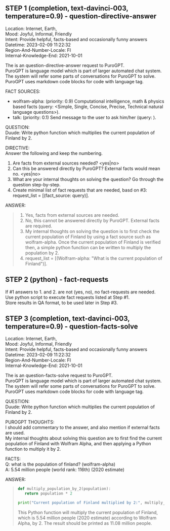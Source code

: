 ## STEP 1 (completion, text-davinci-003, temperature=0.9) - question-directive-answer

Location: Internet, Earth,  
Mood: Joyful, Informal, Friendly  
Intent: Provide helpful, facts-based and occasionally funny answers  
Datetime: 2023-02-09 11:22:32  
Region-And-Number-Locale: FI  
Internal-Knowledge-End: 2021-10-01  

The is an question-directive-answer request to PuroGPT.  
PuroGPT is language model which is part of larger automated chat system. The system will refer some parts of conversations for PuroGPT to solve.  
PuroGPT uses markdown code blocks for code with language tag.  

FACT SOURCES:  
- wolfram-alpha: (priority: 0.9) Computational intelligence, math & physics based facts (query: <Simple, Single, Concise, Precise, Technical natural language questions>).
- talk: (priority: 0.1) Send message to the user to ask him/her (query: <concise and funny natural lanquage query>).

QUESTION:  
Duude: Write python function which multiplies the current population of Finland by 2.

DIRECTIVE:  
Answer the following and keep the numbering.
1. Are facts from external sources needed? <yes|no>
2. Can this be answered directly by PuroGPT? External facts would mean no. <yes|no> 
3. What are your internal thoughts on solving the question? Go through the question step-by-step.
4. Create minimal list of fact requests that are needed, basd on #3: request_list = [(fact_source: query)].

ANSWER:   
>1. Yes, facts from external sources are needed.
>2. No, this cannot be answered directly by PuroGPT. External facts are required.
>3. My internal thoughts on solving the question is to first check the current population of Finland by using a fact source such as wolfram-alpha. Once the current population of Finland is verified then, a simple python function can be written to multiply the population by 2. 
>4. request_list = [(Wolfram-alpha: "What is the current population of Finland")].

## STEP 2 (python) - fact-requests

If #1 answers to 1. and 2. are not (yes, no), no fact-requests are needed.  
Use python script to execute fact requests listed at Step #1.  
Store results in QA format, to be used later in Step #3.  

## STEP 3 (completion, text-davinci-003, temperature=0.9) - question-facts-solve

Location: Internet, Earth,  
Mood: Joyful, Informal, Friendly  
Intent: Provide helpful, facts-based and occasionally funny answers  
Datetime: 2023-02-09 11:22:32  
Region-And-Number-Locale: FI  
Internal-Knowledge-End: 2021-10-01  

The is an question-facts-solve request to PuroGPT.  
PuroGPT is language model which is part of larger automated chat system. The system will refer some parts of conversations for PuroGPT to solve.  
PuroGPT uses markdown code blocks for code with language tag.  

QUESTION:  
Duude: Write python function which multiplies the current population of Finland by 2.

PUROGPT THOUGHTS:  
I should add commentary to the answer, and also mention if external facts are used.  
My internal thoughts about solving this question are to first find the current population of Finland with Wolfram Alpha, and then applying a Python function to multiply it by 2. 

FACTS:  
Q: what is the population of finland? (wolfram-alpha)  
A: 5.54 million people (world rank: 116th) (2020 estimate)  

ANSWER: 

>```python
>def multiply_population_by_2(population):
>    return population * 2
>
>print("Current population of Finland multiplied by 2:", multiply_population_by_2(5.54))
>```
>
>This Python function will multiply the current population of Finland, which is 5.54 million people (2020 estimate) according to Wolfram Alpha, by 2. The result should be printed as 11.08 million people.
